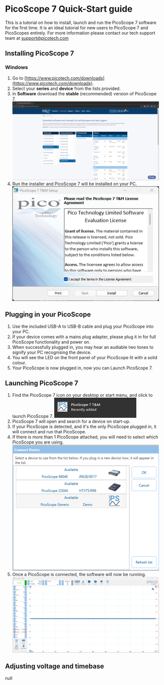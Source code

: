 # PicoScope 7 Quick-Start guide
This is a tutorial on how to install, launch and run the PicoScope 7 software for the first time.
It is an ideal tutorial for new users to PicoScope 7 and PicoScopes entirely. 
For more information please contact our tech support team at [support@picotech.com](mailto:support@picotech.com)

## Installing PicoScope 7
### Windows
1. Go to [https://www.picotech.com/downloads](https://www.picotech.com/downloads).
2. Select your **series** and **device** from the lists provided.
3. In **Software** download the **stable** (recommended) version of PicoScope 7.
![PicoScope 7 download page](img/quickstart/picotech-download-page-6000.png)
4. Run the installer and PicoScope 7 will be installed on your PC.
![PicoScope 7 installer starting](img/quickstart/picoscope-7-installer-start.png)
<!-- ![PicoScope 7 installer copying files](img/quickstart/picoscope-7-installer-copying.png)
![PicoScope 7 installer finishing installer](img/quickstart/picoscope-7-installer-finish.png) -->

## Plugging in your PicoScope
1. Use the included USB-A to USB-B cable and plug your PicoScope into your PC.
2. If your device comes with a mains plug adapter, please plug it in for full PicoScope functionality and power on.
3. When successfully plugged in, you may hear an audiable two tones to signify your PC recognising the device.
4. You will see the LED on the front panel of your PicoScope lit with a solid colour.
5. Your PicoScope is now plugged in, now you can Launch PicoScope 7.

## Launching PicoScope 7
1. Find the PicoScope 7 icon on your desktop or start menu, and click to launch PicoScope 7.
![PicoScope 7 start icon](img/quickstart/picoscope-7-start-menu-icon.png)
2. PicoScope 7 will open and search for a device on start-up.
3. If your PicoScope is detected, and it's the only PicoScope plugged in, it will connect and run that PicoScope.
4. If there is more than 1 PicoScope attached, you will need to select which PicoScope you are using. 
<br/>![PicoScope 7 start icon](img/quickstart/picoscope-7-device-selector.png)
5. Once a PicoScope is connected, the software will now be running.
![PicoScope 7 running no signal](img/quickstart/picoscope-7-running-no-signal.png)

## Adjusting voltage and timebase
null
